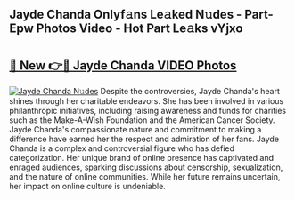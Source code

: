 ## Jayde Chanda Onlyf𝚊ns Le𝚊ked N𝚞des - Part-Epw Photos Video - Hot Part Le𝚊ks vYjxo

# <h2><a href="http://ac19240.deff.icu/?id=Jayde+Chanda">🔗 New 👉🔴 Jayde Chanda VIDEO Photos</a></h2>

[![Jayde Chanda N𝚞des](https://i.imgur.com/rIISA9y.gif)](http://ac19240.deff.icu/?id=Jayde+Chanda)
Despite the controversies, Jayde Chanda's heart shines through her charitable endeavors. She has been involved in various philanthropic initiatives, including raising awareness and funds for charities such as the Make-A-Wish Foundation and the American Cancer Society. Jayde Chanda's compassionate nature and commitment to making a difference have earned her the respect and admiration of her fans. Jayde Chanda is a complex and controversial figure who has defied categorization. Her unique brand of online presence has captivated and enraged audiences, sparking discussions about censorship, sexualization, and the nature of online communities. While her future remains uncertain, her impact on online culture is undeniable.

